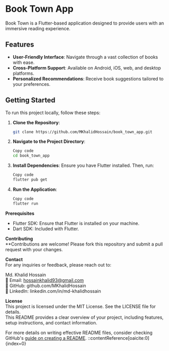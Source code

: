 # Book Town App

Book Town is a Flutter-based application designed to provide users with an immersive reading experience.

## Features

- **User-Friendly Interface**: Navigate through a vast collection of books with ease.
- **Cross-Platform Support**: Available on Android, iOS, web, and desktop platforms.
- **Personalized Recommendations**: Receive book suggestions tailored to your preferences.

## Getting Started

To run this project locally, follow these steps:

1. **Clone the Repository**:  
   ```bash  
   git clone https://github.com/MKhalidHossain/book_town_app.git  
2. **Navigate to the Project Directory**:  
   ```bash
   Copy code
   cd book_town_app
3. **Install Dependencies**: Ensure you have Flutter installed. Then, run:
   ```bash
   Copy code
   flutter pub get
4. **Run the Application**:
   ```bash
   Copy code
   flutter run
**Prerequisites**  
- Flutter SDK: Ensure that Flutter is installed on your machine.  
- Dart SDK: Included with Flutter.
  
**Contributing**  
**Contributions are welcome! Please fork this repository and submit a pull request with your changes.  
  
**Contact**  
For any inquiries or feedback, please reach out to:  
  
Md. Khalid Hossain  
📧 Email: hossainkhalid93@gmail.com  
🔗 GitHub: github.com/MKhalidHossain  
🔗 LinkedIn: linkedin.com/in/md-khalidhossain  
  
**License**  
This project is licensed under the MIT License. See the LICENSE file for details.  
This README provides a clear overview of your project, including features, setup instructions, and contact information.  

For more details on writing effective README files, consider checking GitHub's [guide on creating a README](https://docs.github.com/en/github/creating-cloning-and-archiving-repositories/creating-a-repository-on-github/about-readmes).
::contentReference[oaicite:0]{index=0}

